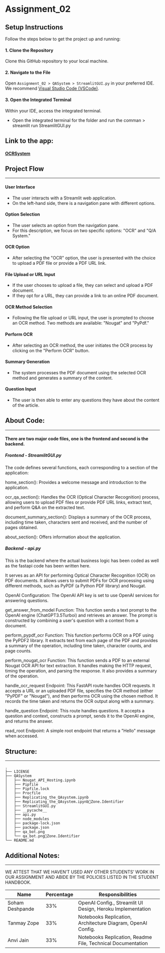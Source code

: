# Assignment_02

## Setup Instructions

Follow the steps below to get the project up and running:

#### 1. Clone the Repository
Clone this GitHub repository to your local machine.

#### 2. Navigate to the File
Open `Assignment_02 > QASystem > StreamlitGUI.py` in your preferred IDE. We recommend [Visual Studio Code (VSCode)](https://code.visualstudio.com/).

#### 3. Open the Integrated Terminal
Within your IDE, access the integrated terminal.
* Open the integrated terminal for the folder and run the comman > streamlit run StreamlitGUI.py

Link to the app:
-----------------

#### [OCRSystem](https://ocrsystem.streamlit.app/)

## Project Flow
-----------------

#### User Interface

- The user interacts with a Streamlit web application.
- On the left-hand side, there is a navigation pane with different options.

#### Option Selection

- The user selects an option from the navigation pane.
- For this description, we focus on two specific options: "OCR" and "Q/A System."

#### OCR Option

- After selecting the "OCR" option, the user is presented with the choice to upload a PDF file or provide a PDF URL link.

#### File Upload or URL Input

- If the user chooses to upload a file, they can select and upload a PDF document.
- If they opt for a URL, they can provide a link to an online PDF document.

#### OCR Method Selection

- Following the file upload or URL input, the user is prompted to choose an OCR method. Two methods are available: "Nougat" and "PyPdf."

#### Perform OCR

- After selecting an OCR method, the user initiates the OCR process by clicking on the "Perform OCR" button.

#### Summary Generation

- The system processes the PDF document using the selected OCR method and generates a summary of the content.

#### Question Input

- The user is then able to enter any questions they have about the content of the article.

## About Code:
-----------------
#### There are two major code files, one is the frontend and second is the backend.

##### Frontend - StreamlitGUI.py
The code defines several functions, each corresponding to a section of the application:

home_section(): Provides a welcome message and introduction to the application.

ocr_qa_section(): Handles the OCR (Optical Character Recognition) process, allowing users to upload PDF files or provide PDF URL links, extract text, and perform Q&A on the extracted text.

document_summary_section(): Displays a summary of the OCR process, including time taken, characters sent and received, and the number of pages obtained.

about_section(): Offers information about the application.

##### Backend - api.py
This is the backend where the actual business logic has been coded as well as the fastapi code has been written here.

It serves as an API for performing Optical Character Recognition (OCR) on PDF documents. It allows users to submit PDFs for OCR processing using different methods, such as PyPDF (a Python PDF library) and Nougat.

OpenAI Configuration: The OpenAI API key is set to use OpenAI services for answering questions.

get_answer_from_model Function: This function sends a text prompt to the OpenAI engine (ChatGPT3.5Turboi) and retrieves an answer. The prompt is constructed by combining a user's question with a context from a document.

perform_pypdf_ocr Function: This function performs OCR on a PDF using the PyPDF2 library. It extracts text from each page of the PDF and provides a summary of the operation, including time taken, character counts, and page counts.

perform_nougat_ocr Function: This function sends a PDF to an external Nougat OCR API for text extraction. It handles making the HTTP request, timing the operation, and parsing the response. It also provides a summary of the operation.

handle_ocr_request Endpoint: This FastAPI route handles OCR requests. It accepts a URL or an uploaded PDF file, specifies the OCR method (either "PyPDF" or "Nougat"), and then performs OCR using the chosen method. It records the time taken and returns the OCR output along with a summary.

handle_question Endpoint: This route handles questions. It accepts a question and context, constructs a prompt, sends it to the OpenAI engine, and returns the answer.

read_root Endpoint: A simple root endpoint that returns a "Hello" message when accessed.

## Structure:
-----------------
```
.
├── LICENSE
├── QASystem
│   ├── Nougat_API_Hosting.ipynb
│   ├── Pipfile
│   ├── Pipfile.lock
│   ├── Procfile
│   ├── Replicating_the_QAsystem.ipynb
│   ├── Replicating_the_QAsystem.ipynbZone.Identifier
│   ├── StreamlitGUI.py
│   ├── __pycache__
│   ├── api.py
│   ├── node_modules
│   ├── package-lock.json
│   ├── package.json
│   ├── qa_bot.png
│   └── qa_bot.pngZone.Identifier
└── README.md
```

## Additional Notes:
---------------
WE ATTEST THAT WE HAVEN’T USED ANY OTHER STUDENTS’ WORK IN OUR ASSIGNMENT AND ABIDE BY THE POLICIES LISTED IN THE STUDENT HANDBOOK.

| Name            | Percentage | Responsibilities                                 |
|-----------------|------------|-------------------------------------------------|
| Soham Deshpande | 33%        | OpenAI Config., Streamlit UI Design, Heroku Implementation |
| Tanmay Zope     | 33%        | Notebooks Replication, Architecture Diagram, OpenAI Config. |
| Anvi Jain       | 33%        | Notebooks Replication, Readme File, Technical Documentation  |




